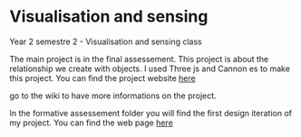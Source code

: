 # Visualisation and sensing
 Year 2 semestre 2 - Visualisation and sensing class
 
 The main project is in the final assessement. This project is about the relationship we create with objects. I used Three js and Cannon es to make this project. You can find the project website [here](https://cci.arts.ac.uk/~lbrosson/Final%20assessment/Personal_object_version_7.html)

go to the wiki to have more informations on the project.

In the formative assessement folder you will find the first design iteration of my project. You can find the web page [here](https://cci.arts.ac.uk/~lbrosson/Visualisation-and-sensing/formative%20assessment/Link_to_me.html)
